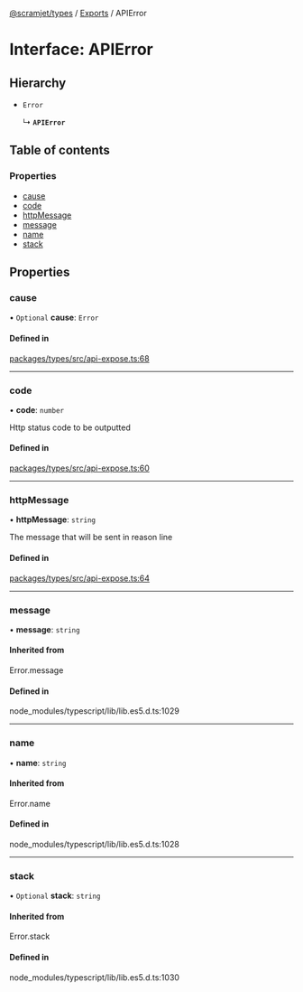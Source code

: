 [@scramjet/types](../README.md) / [Exports](../modules.md) / APIError

# Interface: APIError

## Hierarchy

- `Error`

  ↳ **`APIError`**

## Table of contents

### Properties

- [cause](APIError.md#cause)
- [code](APIError.md#code)
- [httpMessage](APIError.md#httpmessage)
- [message](APIError.md#message)
- [name](APIError.md#name)
- [stack](APIError.md#stack)

## Properties

### cause

• `Optional` **cause**: `Error`

#### Defined in

[packages/types/src/api-expose.ts:68](https://github.com/scramjetorg/transform-hub/blob/HEAD/packages/types/src/api-expose.ts#L68)

___

### code

• **code**: `number`

Http status code to be outputted

#### Defined in

[packages/types/src/api-expose.ts:60](https://github.com/scramjetorg/transform-hub/blob/HEAD/packages/types/src/api-expose.ts#L60)

___

### httpMessage

• **httpMessage**: `string`

The message that will be sent in reason line

#### Defined in

[packages/types/src/api-expose.ts:64](https://github.com/scramjetorg/transform-hub/blob/HEAD/packages/types/src/api-expose.ts#L64)

___

### message

• **message**: `string`

#### Inherited from

Error.message

#### Defined in

node_modules/typescript/lib/lib.es5.d.ts:1029

___

### name

• **name**: `string`

#### Inherited from

Error.name

#### Defined in

node_modules/typescript/lib/lib.es5.d.ts:1028

___

### stack

• `Optional` **stack**: `string`

#### Inherited from

Error.stack

#### Defined in

node_modules/typescript/lib/lib.es5.d.ts:1030
